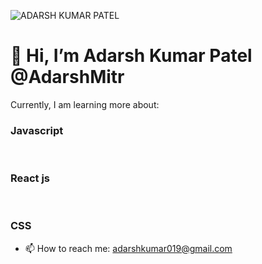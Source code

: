 ![ADARSH KUMAR PATEL](https://user-images.githubusercontent.com/94846640/201508164-b1b1af21-fe16-42e2-940f-5ac945715c15.png)



<h1>👋 Hi, I’m Adarsh Kumar Patel @AdarshMitr</h1>
Currently, I am learning more about:</br>
<h3>Javascript </h3> </br>
<h3>React js </h3></br>
<h3>CSS</h3>



- 📫 How to reach me: adarshkumar019@gmail.com

<!---
AdarshMitr/AdarshMitr is a ✨ special ✨ repository because its `README.md` (this file) appears on your GitHub profile.
You can click the Preview link to take a look at your changes.
--->
